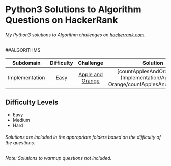 # Python3 Solutions to Algorithm Questions on HackerRank

###### My Python3 solutions to Algorithm challenges on [hackerrank.com](https://hackerrank.com). 

##ALGORITHMS

Subdomain | Difficulty | Challenge | Solution
:-------------------------: | :----------: | :------------------------------------------: | :------------------------------------------:
Implementation | Easy | [Apple and Orange](https://www.hackerrank.com/challenges/apple-and-orange/problem) | [countApplesAndOranges.py](Implementation/Apple and Orange/countApplesAndOranges.py)

## Difficulty Levels

* Easy
* Medium
* Hard



###### Solutions are included in the appropriate folders based on the difficulty of the questions.



###### Note: Solutions to warmup questions not included.
